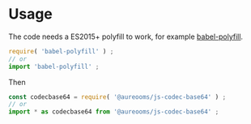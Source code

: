 # Usage

The code needs a ES2015+ polyfill to work, for example
[babel-polyfill](https://babeljs.io/docs/usage/polyfill).
```js
require( 'babel-polyfill' ) ;
// or
import 'babel-polyfill' ;
```

Then
```js
const codecbase64 = require( '@aureooms/js-codec-base64' ) ;
// or
import * as codecbase64 from '@aureooms/js-codec-base64' ;
```
